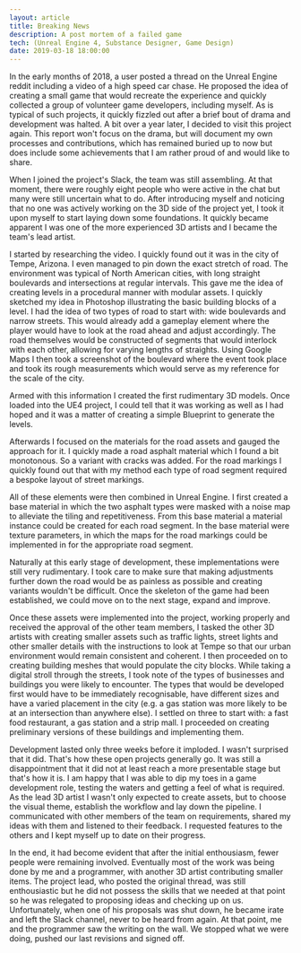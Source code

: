 ```yaml
---
layout: article
title: Breaking News
description: A post mortem of a failed game
tech: (Unreal Engine 4, Substance Designer, Game Design)
date: 2019-03-18 18:00:00
---
```


In the early months of 2018, a user posted a thread on the Unreal Engine reddit including a video of a high speed car chase. He proposed the idea of creating a small game that would recreate the experience and quickly collected a group of volunteer game developers, including myself. As is typical of such projects, it quickly fizzled out after a brief bout of drama and development was halted. A bit over a year later, I decided to visit this project again. This report won't focus on the drama, but will document my own processes and contributions, which has remained buried up to now but does include some achievements that I am rather proud of and would like to share.

When I joined the project's Slack, the team was still assembling. At that moment, there were roughly eight people who were active in the chat but many were still uncertain what to do. After introducing myself and noticing that no one was actively working on the 3D side of the project yet, I took it upon myself to start laying down some foundations. It quickly became apparent I was one of the more experienced 3D artists and I became the team's lead artist. 

I started by researching the video. I quickly found out it was in the city of Tempe, Arizona. I even managed to pin down the exact stretch of road. The environment was typical of North American cities, with long straight boulevards and intersections at regular intervals. This gave me the idea of creating levels in a procedural manner with modular assets. I quickly sketched my idea in Photoshop illustrating the basic building blocks of a level. I had the idea of two types of road to start with: wide boulevards and narrow streets. This would already add a gameplay element where the player would have to look at the road ahead and adjust accordingly. The road themselves would be constructed of segments that would interlock with each other, allowing for varying lengths of straights. Using Google Maps I then took a screenshot of the boulevard where the event took place and took its rough measurements which would serve as my reference for the scale of the city.

Armed with this information I created the first rudimentary 3D models. Once loaded into the UE4 project, I could tell that it was working as well as I had hoped and it was a matter of creating a simple Blueprint to generate the levels.

Afterwards I focused on the materials for the road assets and gauged the approach for it. I quickly made a road asphalt material which I found a bit monotonous. So a variant with cracks was added. For the road markings I quickly found out that with my method each type of road segment required a bespoke layout of street markings.

All of these elements were then combined in Unreal Engine. I first created a base material in which the two asphalt types were masked with a noise map to alleviate the tiling and repetitiveness. From this base material a material instance could be created for each road segment. In the base material were texture parameters, in which the maps for the road markings could be implemented in for the appropriate road segment. 

Naturally at this early stage of development, these implementations were still very rudimentary. I took care to make sure that making adjustments further down the road would be as painless as possible and creating variants wouldn't be difficult. Once the skeleton of the game had been established, we could move on to the next stage, expand and improve.

Once these assets were implemented into the project, working properly and received the approval of the other team members, I tasked the other 3D artists with creating smaller assets such as traffic lights, street lights and other smaller details with the instructions to look at Tempe so that our urban environment would remain consistent and coherent. I then proceeded on to creating building meshes that would populate the city blocks. While taking a digital stroll through the streets, I took note of the types of businesses and buildings you were likely to encounter. The types that would be developed first would have to be immediately recognisable, have different sizes and have a varied placement in the city (e.g. a gas station was more likely to be at an intersection than anywhere else). I settled on three to start with: a fast food restaurant, a gas station and a strip mall. I proceeded on creating preliminary versions of these buildings and implementing them.

Development lasted only three weeks before it imploded. I wasn't surprised that it did. That's how these open projects generally go. It was still a disappointment that it did not at least reach a more presentable stage but that's how it is. I am happy that I was able to dip my toes in a game development role, testing the waters and getting a feel of what is required. As the lead 3D artist I wasn't only expected to create assets, but to choose the visual theme, establish the workflow and lay down the pipeline. I communicated with other members of the team on requirements, shared my ideas with them and listened to their feedback. I requested features to the others and I kept myself up to date on their progress. 

In the end, it had become evident that after the initial enthousiasm, fewer people were remaining involved. Eventually most of the work was being done by me and a programmer, with another 3D artist contributing smaller items. The project lead, who posted the original thread, was still enthousiastic but he did not possess the skills that we needed at that point so he was relegated to proposing ideas and checking up on us. Unfortunately, when one of his proposals was shut down, he became irate and left the Slack channel, never to be heard from again. At that point, me and the programmer saw the writing on the wall. We stopped what we were doing, pushed our last revisions and signed off.
